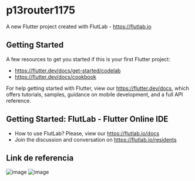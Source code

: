 # p13router1175

A new Flutter project created with FlutLab - https://flutlab.io

## Getting Started

A few resources to get you started if this is your first Flutter project:

- https://flutter.dev/docs/get-started/codelab
- https://flutter.dev/docs/cookbook

For help getting started with Flutter, view our
https://flutter.dev/docs, which offers tutorials,
samples, guidance on mobile development, and a full API reference.

## Getting Started: FlutLab - Flutter Online IDE

- How to use FlutLab? Please, view our https://flutlab.io/docs
- Join the discussion and conversation on https://flutlab.io/residents

## Link de referencia

![image](https://github.com/CampaG128/act14_card_Campa1175/assets/143743923/5c042d49-7598-4807-9a28-4276fa206cfe)
![image](https://github.com/CampaG128/act14_card_Campa1175/assets/143743923/28870553-d4f8-453d-9a39-dce4f0b1a904)

